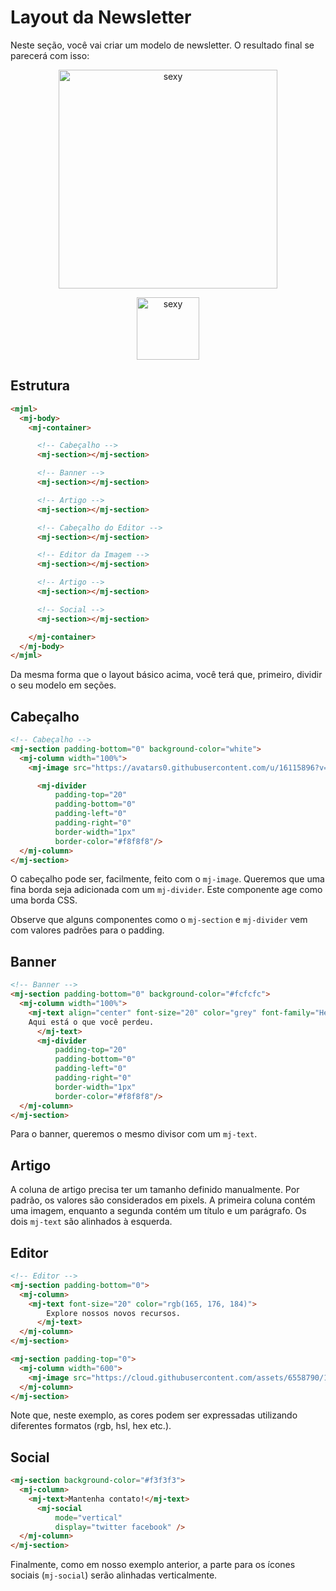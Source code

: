 
# Layout da Newsletter

Neste seção, você vai criar um modelo de newsletter. O resultado final se parecerá com isso:

<p align="center">
  <a href="/try-it-live/templates/hello-world"><img width="350px" src="https://cloud.githubusercontent.com/assets/6558790/12789753/6fd35f3e-ca9f-11e5-8ff0-a1e090a9bede.png" alt="sexy"></a>
</p>

<p align="center">
  <a href="/try-it-live/templates/newsletter"><img width="100px" src="http://imgh.us/TRYITLIVE.svg" alt="sexy" /></a>
</p>

## Estrutura

``` html
<mjml>
  <mj-body>
    <mj-container>

      <!-- Cabeçalho -->
      <mj-section></mj-section>

      <!-- Banner -->
      <mj-section></mj-section>

      <!-- Artigo -->
      <mj-section></mj-section>

      <!-- Cabeçalho do Editor -->
      <mj-section></mj-section>

      <!-- Editor da Imagem -->
      <mj-section></mj-section>

      <!-- Artigo -->
      <mj-section></mj-section>

      <!-- Social -->
      <mj-section></mj-section>

    </mj-container>
  </mj-body>
</mjml>
```
Da mesma forma que o layout básico acima, você terá que, primeiro, dividir o seu modelo em seções.

## Cabeçalho

``` html
<!-- Cabeçalho -->
<mj-section padding-bottom="0" background-color="white">
  <mj-column width="100%">
    <mj-image src="https://avatars0.githubusercontent.com/u/16115896?v=3&s=200" width="50px"/>

      <mj-divider
          padding-top="20"
          padding-bottom="0"
          padding-left="0"
          padding-right="0"
          border-width="1px"
          border-color="#f8f8f8"/>
  </mj-column>
</mj-section>
```

O cabeçalho pode ser, facilmente, feito com o `mj-image`. Queremos que uma fina borda seja adicionada com um `mj-divider`. Este componente age como uma borda CSS.

Observe que alguns componentes como o `mj-section` e `mj-divider` vem com valores padrões para o padding.

## Banner

``` html
<!-- Banner -->
<mj-section padding-bottom="0" background-color="#fcfcfc">
  <mj-column width="100%">
    <mj-text align="center" font-size="20" color="grey" font-family="Helvetica Neue" font-weight="200">
    Aqui está o que você perdeu.
      </mj-text>
      <mj-divider
          padding-top="20"
          padding-bottom="0"
          padding-left="0"
          padding-right="0"
          border-width="1px"
          border-color="#f8f8f8"/>
  </mj-column>
</mj-section>
```

Para o banner, queremos o mesmo divisor com um `mj-text`.

## Artigo

A coluna de artigo precisa ter um tamanho definido manualmente. Por padrão, os valores são considerados em pixels.
A primeira coluna contém uma imagem, enquanto a segunda contém um título e um parágrafo. Os dois `mj-text` são alinhados à esquerda.

## Editor

``` html
<!-- Editor -->
<mj-section padding-bottom="0">
  <mj-column>
    <mj-text font-size="20" color="rgb(165, 176, 184)">
        Explore nossos novos recursos.
      </mj-text>
  </mj-column>
</mj-section>

<mj-section padding-top="0">
  <mj-column width="600">
    <mj-image src="https://cloud.githubusercontent.com/assets/6558790/12450760/ee034178-bf85-11e5-9dda-98d0c8f9f8d6.png"/>
  </mj-column>
</mj-section>
```

Note que, neste exemplo, as cores podem ser expressadas utilizando diferentes formatos (rgb, hsl, hex etc.).

## Social

``` html
<mj-section background-color="#f3f3f3">
  <mj-column>
    <mj-text>Mantenha contato!</mj-text>
      <mj-social
          mode="vertical"
          display="twitter facebook" />
  </mj-column>
</mj-section>
```

Finalmente, como em nosso exemplo anterior, a parte para os ícones sociais (`mj-social`) serão alinhadas verticalmente.